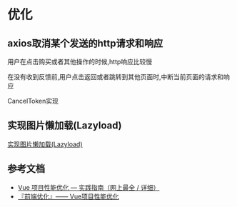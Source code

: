 # 优化
## axios取消某个发送的http请求和响应
用户在点击购买或者其他操作的时候,http响应比较慢

在没有收到反馈前,用户点击返回或者跳转到其他页面时,中断当前页面的请求和响应

CancelToken实现

## 实现图片懒加载(Lazyload)
[实现图片懒加载(Lazyload)](https://juejin.cn/post/6844903455048335368)

## 参考文档
* [Vue 项目性能优化 — 实践指南（网上最全 / 详细）](https://juejin.cn/post/6844903913410314247)
* [『前端优化』—— Vue项目性能优化](https://juejin.cn/post/6857856269488193549)
